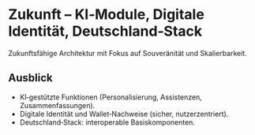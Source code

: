 # Zukunft – KI‑Module, Digitale Identität, Deutschland‑Stack

Zukunftsfähige Architektur mit Fokus auf Souveränität und Skalierbarkeit.

## Ausblick

- KI‑gestützte Funktionen (Personalisierung, Assistenzen, Zusammenfassungen).
- Digitale Identität und Wallet‑Nachweise (sicher, nutzerzentriert).
- Deutschland‑Stack: interoperable Basiskomponenten.
